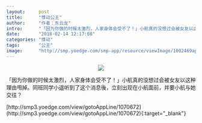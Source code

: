 ```yaml
---
layout:     post
title:      "悸动公主"
author:     "作者：东云龙"
intro:      "「因为你做的时候太激烈，人家身体会受不了！」小航真的没想过会被女友以这种理由甩掉。同班同学小遥听到了这个消息後，立刻出现在小航面前，并要小航与她交往？"
date:       "2018-02-14 12:17:08"
categories: "悸动"
tags:       "公主"
image:      "http://smp.yoedge.com/smp-app/resource/viewImage/1002469appline.png"
---
```

<div style="text-align: center">
<p><img src="http://smp.yoedge.com/smp-app/resource/viewImage/1002469appline.png"/></p>
</div>
<p class="post-meta">
<span>「因为你做的时候太激烈，人家身体会受不了！」小航真的没想过会被女友以这种理由甩掉。同班同学小遥听到了这个消息後，立刻出现在小航面前，并要小航与她交往？</span>
</p>
[http://smp3.yoedge.com/view/gotoAppLine/1070672](http://smp3.yoedge.com/view/gotoAppLine/1070672){:target="_blank"}



